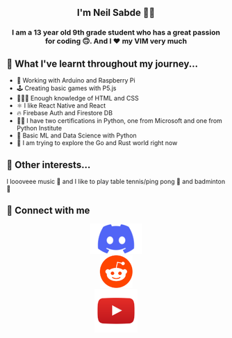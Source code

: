 <h2 align="center">I'm Neil Sabde 👋🏻</h2>

<h3 align="center">I am a 13 year old 9th grade student who has a great passion for coding 🙃. And I ❤️ my VIM very much</h3>

## 🤨 What I've learnt throughout my journey...
- 🤖 Working with Arduino and Raspberry Pi 
- 🕹 Creating basic games with P5.js 
- 🧑🏻‍💻 Enough knowledge of HTML and CSS 
- ⚛ I like React Native and React 
- 🔥 Firebase Auth and Firestore DB 
- 🤟🏻 I have two certifications in Python, one from Microsoft and one from Python Institute 
- 🦾 Basic ML and Data Science with Python 
- 🦀 I am trying to explore the Go and Rust world right now 

## 🧐 Other interests...
I loooveee music 🎵 and I like to play table tennis/ping pong 🏓 and badminton 🏸

## 💬 Connect with me
<div align='center'>
  <div>
    <a target="_blank" href="https://discord.gg/8yYsSqxXbH"><img src='./Discord-Logo.png' style="height:70px;width:120px;"/></a>
  </div>
  <div>
    <a target="_blank" href="https://reddit.com/u/hackorum"><img src='./reddit-logo-16.png' style="height:75px;width:75px;"/></a>
  </div>
  <div>
    <a target="_blank" href="https://www.youtube.com/channel/UCIfWXqdiEvM8nBFAA594Kjw"><img src='./ytlogo.png' style="height:100px;width:100px;"/>
  </div>
</div>
